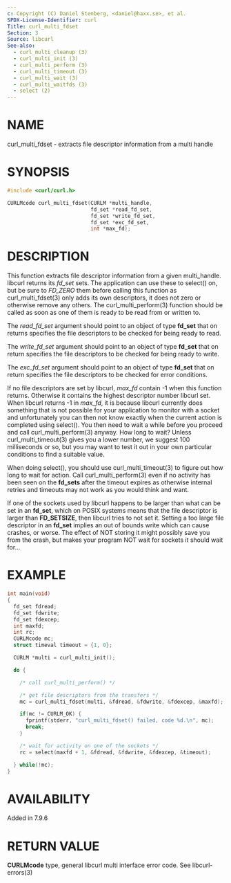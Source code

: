 ```yaml
---
c: Copyright (C) Daniel Stenberg, <daniel@haxx.se>, et al.
SPDX-License-Identifier: curl
Title: curl_multi_fdset
Section: 3
Source: libcurl
See-also:
  - curl_multi_cleanup (3)
  - curl_multi_init (3)
  - curl_multi_perform (3)
  - curl_multi_timeout (3)
  - curl_multi_wait (3)
  - curl_multi_waitfds (3)
  - select (2)
---
```


# NAME

curl_multi_fdset - extracts file descriptor information from a multi handle

# SYNOPSIS

~~~c
#include <curl/curl.h>

CURLMcode curl_multi_fdset(CURLM *multi_handle,
                           fd_set *read_fd_set,
                           fd_set *write_fd_set,
                           fd_set *exc_fd_set,
                           int *max_fd);
~~~

# DESCRIPTION

This function extracts file descriptor information from a given multi_handle.
libcurl returns its *fd_set* sets. The application can use these to
select() on, but be sure to *FD_ZERO* them before calling this function as
curl_multi_fdset(3) only adds its own descriptors, it does not zero or
otherwise remove any others. The curl_multi_perform(3) function should
be called as soon as one of them is ready to be read from or written to.

The *read_fd_set* argument should point to an object of type **fd_set**
that on returns specifies the file descriptors to be checked for being ready
to read.

The *write_fd_set* argument should point to an object of type **fd_set**
that on return specifies the file descriptors to be checked for being ready to
write.

The *exc_fd_set* argument should point to an object of type **fd_set**
that on return specifies the file descriptors to be checked for error
conditions.

If no file descriptors are set by libcurl, *max_fd* contain -1 when this
function returns. Otherwise it contains the highest descriptor number libcurl
set. When libcurl returns -1 in *max_fd*, it is because libcurl currently
does something that is not possible for your application to monitor with a
socket and unfortunately you can then not know exactly when the current action
is completed using select(). You then need to wait a while before you proceed
and call curl_multi_perform(3) anyway. How long to wait? Unless
curl_multi_timeout(3) gives you a lower number, we suggest 100
milliseconds or so, but you may want to test it out in your own particular
conditions to find a suitable value.

When doing select(), you should use curl_multi_timeout(3) to figure out
how long to wait for action. Call curl_multi_perform(3) even if no
activity has been seen on the **fd_sets** after the timeout expires as
otherwise internal retries and timeouts may not work as you would think and
want.

If one of the sockets used by libcurl happens to be larger than what can be
set in an **fd_set**, which on POSIX systems means that the file descriptor
is larger than **FD_SETSIZE**, then libcurl tries to not set it. Setting a
too large file descriptor in an **fd_set** implies an out of bounds write
which can cause crashes, or worse. The effect of NOT storing it might possibly
save you from the crash, but makes your program NOT wait for sockets it should
wait for...

# EXAMPLE

~~~c
int main(void)
{
  fd_set fdread;
  fd_set fdwrite;
  fd_set fdexcep;
  int maxfd;
  int rc;
  CURLMcode mc;
  struct timeval timeout = {1, 0};

  CURLM *multi = curl_multi_init();

  do {

    /* call curl_multi_perform() */

    /* get file descriptors from the transfers */
    mc = curl_multi_fdset(multi, &fdread, &fdwrite, &fdexcep, &maxfd);

    if(mc != CURLM_OK) {
      fprintf(stderr, "curl_multi_fdset() failed, code %d.\n", mc);
      break;
    }

    /* wait for activity on one of the sockets */
    rc = select(maxfd + 1, &fdread, &fdwrite, &fdexcep, &timeout);

  } while(!mc);
}
~~~

# AVAILABILITY

Added in 7.9.6

# RETURN VALUE

**CURLMcode** type, general libcurl multi interface error code. See
libcurl-errors(3)
